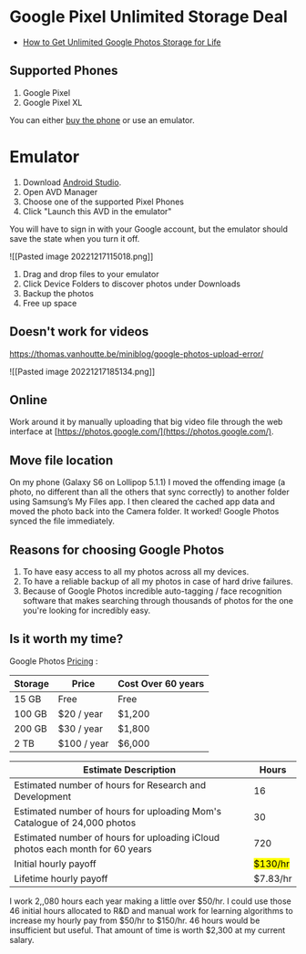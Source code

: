 # Google Pixel Unlimited Storage Deal

* [How to Get Unlimited Google Photos Storage for Life](https://www.androidpolice.com/2021/06/02/how-to-google-photos-pixel-free/)

## Supported Phones

1. Google Pixel
2. Google Pixel XL

You can either [buy the phone](https://www.ebay.com/sch/i.html?_dcat=9355&_fsrp=1&_from=R40&_ftrt=901&_salic=1&_ipg=60&_in_kw=1&_dmd=1&_sargn=-1%26saslc%3D1&_stpos=75098&_nkw=Google+Pixel&_sacat=0&Storage%2520Capacity=128%2520GB%7C64%2520GB&_ex_kw=case%2C+protective%2C+protector%2C+degoogled&_ftrv=1&_udhi=70&Model=Google%2520Pixel%7CGoogle%2520Pixel%2520XL&_sop=1&rt=nc&LH_PrefLoc=1) or use an emulator.

# Emulator

1. Download [Android Studio](https://developer.android.com/studio).
2. Open AVD Manager
3. Choose one of the supported Pixel Phones
4. Click "Launch this AVD in the emulator"

You will have to sign in with your Google account, but the emulator should save the state when you turn it off.

![[Pasted image 20221217115018.png]]

1. Drag and drop files to your emulator
2. Click Device Folders to discover photos under Downloads
3. Backup the photos
4. Free up space

## Doesn't work for videos

https://thomas.vanhoutte.be/miniblog/google-photos-upload-error/

![[Pasted image 20221217185134.png]]

## Online

Work around it by manually uploading that big video file through the web interface at [https://photos.google.com/](https://photos.google.com/).

## Move file location

On my phone (Galaxy S6 on Lollipop 5.1.1) I moved the offending image (a photo, no different than all the others that sync correctly) to another folder using Samsung’s My Files app. I then cleared the cached app data and moved the photo back into the Camera folder. It worked! Google Photos synced the file immediately.

## Reasons for choosing Google Photos

1. To have easy access to all my photos across all my devices.
2. To have a reliable backup of all my photos in case of hard drive failures.
3. Because of Google Photos incredible auto-tagging / face recognition software that makes searching through thousands of photos for the one you're looking for incredibly easy.

## Is it worth my time?

Google Photos [Pricing](https://one.google.com/about/plans) :

| Storage | Price       | Cost Over 60 years |
| ------- | ----------- | ------------------ |
| 15 GB   | Free        | Free               |
| 100 GB  | $20 / year  | $1,200             |
| 200 GB  | $30 / year  | $1,800             |
| 2 TB    | $100 / year | $6,000             |

| Estimate Description                                                          | Hours    |
| ----------------------------------------------------------------------------- | -------- |
| Estimated number of hours for Research and Development                        | 16       |
| Estimated number of hours for uploading Mom's Catalogue of 24,000 photos      | 30       |
| Estimated number of hours for uploading iCloud photos each month for 60 years | 720      |
| Initial hourly payoff                                                         | <mark class="hltr-yellow">$130/hr</mark> | 
| Lifetime hourly payoff                                                        | $7.83/hr |

I work 2,,080 hours each year making a little over $50/hr. I could use those 46 initial hours allocated to R&D and manual work for learning algorithms to increase my hourly pay from $50/hr to $150/hr. 46 hours would be insufficient but useful. That amount of time is worth $2,300 at my current salary.